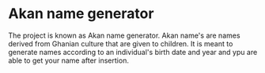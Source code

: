 # Akan name generator
The project is known as Akan name generator. Akan name's are names derived from Ghanian culture that are given to children.
It is meant to generate names according to an individual's birth date and year and ypu are able to get your name after insertion.
